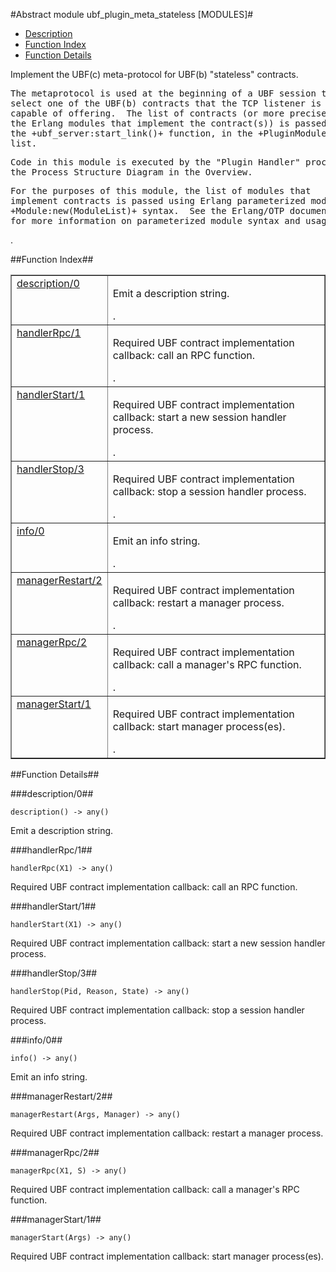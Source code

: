 

#Abstract module ubf_plugin_meta_stateless [MODULES]#
* [Description](#description)
* [Function Index](#index)
* [Function Details](#functions)


<p>Implement the UBF(c) meta-protocol for UBF(b) "stateless"
contracts.</p>


<pre><tt>The metaprotocol is used at the beginning of a UBF session to
select one of the UBF(b) contracts that the TCP listener is
capable of offering.  The list of contracts (or more precisely,
the Erlang modules that implement the contract(s)) is passed via
the +ubf_server:start_link()+ function, in the +PluginModule+
list.</tt></pre>



<pre><tt>Code in this module is executed by the "Plugin Handler" process in
the Process Structure Diagram in the Overview.</tt></pre>



<pre><tt>For the purposes of this module, the list of modules that
implement contracts is passed using Erlang parameterized module
+Module:new(ModuleList)+ syntax.  See the Erlang/OTP documentation
for more information on parameterized module syntax and usage.</tt></pre>
.

<a name="index"></a>

##Function Index##


<table width="100%" border="1" cellspacing="0" cellpadding="2" summary="function index"><tr><td valign="top"><a href="#description-0">description/0</a></td><td><p>Emit a description string.</p>.</td></tr><tr><td valign="top"><a href="#handlerRpc-1">handlerRpc/1</a></td><td><p>Required UBF contract implementation callback: call an RPC function.</p>.</td></tr><tr><td valign="top"><a href="#handlerStart-1">handlerStart/1</a></td><td><p>Required UBF contract implementation callback: start a new session
handler process.</p>.</td></tr><tr><td valign="top"><a href="#handlerStop-3">handlerStop/3</a></td><td><p>Required UBF contract implementation callback: stop a session
handler process.</p>.</td></tr><tr><td valign="top"><a href="#info-0">info/0</a></td><td><p>Emit an info string.</p>.</td></tr><tr><td valign="top"><a href="#managerRestart-2">managerRestart/2</a></td><td><p>Required UBF contract implementation callback: restart a manager
process.</p>.</td></tr><tr><td valign="top"><a href="#managerRpc-2">managerRpc/2</a></td><td><p>Required UBF contract implementation callback: call a manager's RPC
function.</p>.</td></tr><tr><td valign="top"><a href="#managerStart-1">managerStart/1</a></td><td><p>Required UBF contract implementation callback: start manager
process(es).</p>.</td></tr></table>


<a name="functions"></a>

##Function Details##

<a name="description-0"></a>

###description/0##


`description() -> any()`

<p>Emit a description string.</p>
<a name="handlerRpc-1"></a>

###handlerRpc/1##


`handlerRpc(X1) -> any()`

<p>Required UBF contract implementation callback: call an RPC function.</p>
<a name="handlerStart-1"></a>

###handlerStart/1##


`handlerStart(X1) -> any()`

<p>Required UBF contract implementation callback: start a new session
handler process.</p>
<a name="handlerStop-3"></a>

###handlerStop/3##


`handlerStop(Pid, Reason, State) -> any()`

<p>Required UBF contract implementation callback: stop a session
handler process.</p>
<a name="info-0"></a>

###info/0##


`info() -> any()`

<p>Emit an info string.</p>
<a name="managerRestart-2"></a>

###managerRestart/2##


`managerRestart(Args, Manager) -> any()`

<p>Required UBF contract implementation callback: restart a manager
process.</p>
<a name="managerRpc-2"></a>

###managerRpc/2##


`managerRpc(X1, S) -> any()`

<p>Required UBF contract implementation callback: call a manager's RPC
function.</p>
<a name="managerStart-1"></a>

###managerStart/1##


`managerStart(Args) -> any()`

<p>Required UBF contract implementation callback: start manager
process(es).</p>
